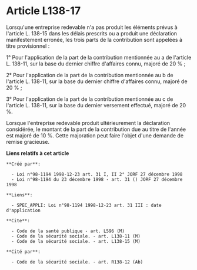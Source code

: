 # Article L138-17

Lorsqu'une entreprise redevable n'a pas produit les éléments prévus à l'article L. 138-15 dans les délais prescrits ou a
produit une déclaration manifestement erronée, les trois parts de la contribution sont appelées à titre provisionnel :

1° Pour l'application de la part de la contribution mentionnée au a de l'article L. 138-11, sur la base du dernier chiffre
d'affaires connu, majoré de 20 % ;

2° Pour l'application de la part de la contribution mentionnée au b de l'article L. 138-11, sur la base du dernier chiffre
d'affaires connu, majoré de 20 % ;

3° Pour l'application de la part de la contribution mentionnée au c de l'article L. 138-11, sur la base du dernier versement
effectué, majoré de 20 %.

Lorsque l'entreprise redevable produit ultérieurement la déclaration considérée, le montant de la part de la contribution due
au titre de l'année est majoré de 10 %. Cette majoration peut faire l'objet d'une demande de remise gracieuse.

**Liens relatifs à cet article**

	**Créé par**:

	  - Loi n°98-1194 1998-12-23 art. 31 I, II 2° JORF 27 décembre 1998
	  - Loi n°98-1194 du 23 décembre 1998 - art. 31 () JORF 27 décembre 1998

	**Liens**:

	  - SPEC_APPLI: Loi n°98-1194 1998-12-23 art. 31 III : date d'application

	**Cite**:

	  - Code de la santé publique - art. L596 (M)
	  - Code de la sécurité sociale. - art. L138-11 (M)
	  - Code de la sécurité sociale. - art. L138-15 (M)

	**Cité par**:

	  - Code de la sécurité sociale. - art. R138-12 (Ab)
